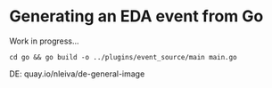 # Generating an EDA event from Go

Work in progress...

```ssh
cd go && go build -o ../plugins/event_source/main main.go
```


DE: quay.io/nleiva/de-general-image
